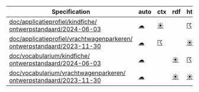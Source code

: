 | Specification | auto | ctx | rdf | html | rspc | shcl | web | uml | mer | trans | meta | stake |
| --- | --- | --- | --- | --- | --- | --- | --- | --- | --- | --- | --- | --- |
| [doc/applicatieprofiel/kindfiche/ ontwerpstandaard/2024-06-03](/report4/doc/applicatieprofiel/kindfiche/ontwerpstandaard/2024-06-03) | [&#9729;](/report4/doc/applicatieprofiel/kindfiche/ontwerpstandaard/2024-06-03/autotranslate.report)| [&#9728;](/report4/doc/applicatieprofiel/kindfiche/ontwerpstandaard/2024-06-03/generator-jsonld-context.report)| | [&#9736;](/report4/doc/applicatieprofiel/kindfiche/ontwerpstandaard/2024-06-03/generator-html.report)| [&#9736;](/report4/doc/applicatieprofiel/kindfiche/ontwerpstandaard/2024-06-03/generator-respec.report)| [&#9736;](/report4/doc/applicatieprofiel/kindfiche/ontwerpstandaard/2024-06-03/generator-shacl.report)| [&#9736;](/report4/doc/applicatieprofiel/kindfiche/ontwerpstandaard/2024-06-03/generator-webuniversum-json.report)| [&#9729;](/report4/doc/applicatieprofiel/kindfiche/ontwerpstandaard/2024-06-03/oslo-converter-ea.report)| [&#9729;](/report4/doc/applicatieprofiel/kindfiche/ontwerpstandaard/2024-06-03/merge.report)| [&#9729;](/report4/doc/applicatieprofiel/kindfiche/ontwerpstandaard/2024-06-03/translate.report)| [&#9729;](/report4/doc/applicatieprofiel/kindfiche/ontwerpstandaard/2024-06-03/metadata.report)| [&#9728;](/report4/doc/applicatieprofiel/kindfiche/ontwerpstandaard/2024-06-03/oslo-stakeholders-converter.report)|
| [doc/applicatieprofiel/vrachtwagenparkeren/ ontwerpstandaard/2023-11-30](/report4/doc/applicatieprofiel/vrachtwagenparkeren/ontwerpstandaard/2023-11-30) | [&#9729;](/report4/doc/applicatieprofiel/vrachtwagenparkeren/ontwerpstandaard/2023-11-30/autotranslate.report)| [&#9736;](/report4/doc/applicatieprofiel/vrachtwagenparkeren/ontwerpstandaard/2023-11-30/generator-jsonld-context.report)| | [&#9728;](/report4/doc/applicatieprofiel/vrachtwagenparkeren/ontwerpstandaard/2023-11-30/generator-html.report)| [&#9736;](/report4/doc/applicatieprofiel/vrachtwagenparkeren/ontwerpstandaard/2023-11-30/generator-respec.report)| [&#9736;](/report4/doc/applicatieprofiel/vrachtwagenparkeren/ontwerpstandaard/2023-11-30/generator-shacl.report)| [&#9728;](/report4/doc/applicatieprofiel/vrachtwagenparkeren/ontwerpstandaard/2023-11-30/generator-webuniversum-json.report)| [&#9729;](/report4/doc/applicatieprofiel/vrachtwagenparkeren/ontwerpstandaard/2023-11-30/oslo-converter-ea.report)| [&#9729;](/report4/doc/applicatieprofiel/vrachtwagenparkeren/ontwerpstandaard/2023-11-30/merge.report)| [&#9729;](/report4/doc/applicatieprofiel/vrachtwagenparkeren/ontwerpstandaard/2023-11-30/translate.report)| [&#9729;](/report4/doc/applicatieprofiel/vrachtwagenparkeren/ontwerpstandaard/2023-11-30/metadata.report)| [&#9728;](/report4/doc/applicatieprofiel/vrachtwagenparkeren/ontwerpstandaard/2023-11-30/oslo-stakeholders-converter.report)|
| [doc/vocabularium/kindfiche/ ontwerpstandaard/2024-06-03](/report4/doc/vocabularium/kindfiche/ontwerpstandaard/2024-06-03) | [&#9729;](/report4/doc/vocabularium/kindfiche/ontwerpstandaard/2024-06-03/autotranslate.report)| | [&#9728;](/report4/doc/vocabularium/kindfiche/ontwerpstandaard/2024-06-03/generator-rdf.report)| [&#9736;](/report4/doc/vocabularium/kindfiche/ontwerpstandaard/2024-06-03/generator-html.report)| [&#9736;](/report4/doc/vocabularium/kindfiche/ontwerpstandaard/2024-06-03/generator-respec.report)| | [&#9736;](/report4/doc/vocabularium/kindfiche/ontwerpstandaard/2024-06-03/generator-webuniversum-json.report)| [&#9729;](/report4/doc/vocabularium/kindfiche/ontwerpstandaard/2024-06-03/oslo-converter-ea.report)| [&#9729;](/report4/doc/vocabularium/kindfiche/ontwerpstandaard/2024-06-03/merge.report)| [&#9729;](/report4/doc/vocabularium/kindfiche/ontwerpstandaard/2024-06-03/translate.report)| [&#9729;](/report4/doc/vocabularium/kindfiche/ontwerpstandaard/2024-06-03/metadata.report)| [&#9728;](/report4/doc/vocabularium/kindfiche/ontwerpstandaard/2024-06-03/oslo-stakeholders-converter.report)|
| [doc/vocabularium/vrachtwagenparkeren/ ontwerpstandaard/2023-11-30](/report4/doc/vocabularium/vrachtwagenparkeren/ontwerpstandaard/2023-11-30) | [&#9729;](/report4/doc/vocabularium/vrachtwagenparkeren/ontwerpstandaard/2023-11-30/autotranslate.report)| | [&#9728;](/report4/doc/vocabularium/vrachtwagenparkeren/ontwerpstandaard/2023-11-30/generator-rdf.report)| [&#9728;](/report4/doc/vocabularium/vrachtwagenparkeren/ontwerpstandaard/2023-11-30/generator-html.report)| [&#9728;](/report4/doc/vocabularium/vrachtwagenparkeren/ontwerpstandaard/2023-11-30/generator-respec.report)| | [&#9728;](/report4/doc/vocabularium/vrachtwagenparkeren/ontwerpstandaard/2023-11-30/generator-webuniversum-json.report)| [&#9729;](/report4/doc/vocabularium/vrachtwagenparkeren/ontwerpstandaard/2023-11-30/oslo-converter-ea.report)| [&#9729;](/report4/doc/vocabularium/vrachtwagenparkeren/ontwerpstandaard/2023-11-30/merge.report)| [&#9729;](/report4/doc/vocabularium/vrachtwagenparkeren/ontwerpstandaard/2023-11-30/translate.report)| [&#9729;](/report4/doc/vocabularium/vrachtwagenparkeren/ontwerpstandaard/2023-11-30/metadata.report)| [&#9728;](/report4/doc/vocabularium/vrachtwagenparkeren/ontwerpstandaard/2023-11-30/oslo-stakeholders-converter.report)|
